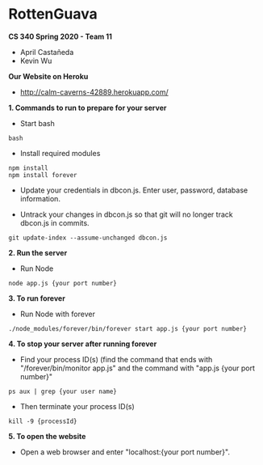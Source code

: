 # RottenGuava

**CS 340 Spring 2020 - Team 11**
  - April Castañeda
  - Kevin Wu

**Our Website on Heroku**
  - http://calm-caverns-42889.herokuapp.com/

**1. Commands to run to prepare for your server**
  - Start bash
```
bash
```
  - Install required modules
```
npm install
npm install forever
```
  - Update your credentials in dbcon.js. Enter user, password, database information.
  
  - Untrack your changes in dbcon.js so that git will no longer track dbcon.js in commits.
```
git update-index --assume-unchanged dbcon.js
```
**2. Run the server**
  - Run Node
```
node app.js {your port number}
```
**3. To run forever**
  - Run Node with forever
```
./node_modules/forever/bin/forever start app.js {your port number}
```
**4. To stop your server after running forever**
  - Find your process ID(s) (find the command that ends with "/forever/bin/monitor app.js" and the command with "app.js {your port number}"
```
ps aux | grep {your user name}
```
  - Then terminate your process ID(s)
```
kill -9 {processId}
```
**5. To open the website**
  - Open a web browser and enter "localhost:{your port number}".

